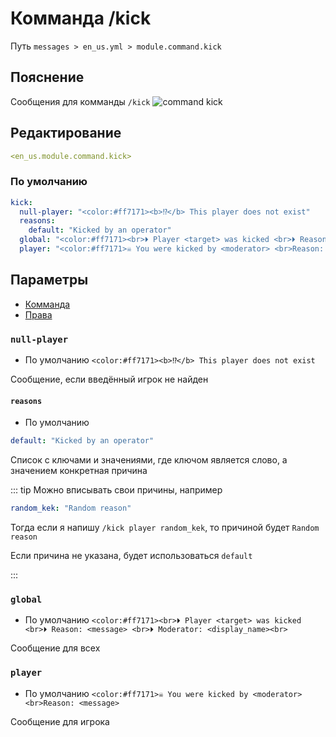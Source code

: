 # Комманда /kick
Путь `messages > en_us.yml > module.command.kick`

## Пояснение
Сообщения для комманды `/kick`
![command kick](/commandkick.png)

## Редактирование
```yaml
<en_us.module.command.kick>
```

### По умолчанию
```yaml
kick:
  null-player: "<color:#ff7171><b>⁉</b> This player does not exist"
  reasons:
    default: "Kicked by an operator"
  global: "<color:#ff7171><br>⏵ Player <target> was kicked <br>⏵ Reason: <message> <br>⏵ Moderator: <display_name><br>"
  player: "<color:#ff7171>☠ You were kicked by <moderator> <br>Reason: <message>"
```

## Параметры

- [Комманда](/ru/commands/module/command/kick/)
- [Права](/ru/permissions/module/command/kick/)

### `null-player`
- По умолчанию `<color:#ff7171><b>⁉</b> This player does not exist`

Сообщение, если введённый игрок не найден

#### `reasons`
- По умолчанию
```yaml
default: "Kicked by an operator"
```

Список с ключами и значениями, где ключом является слово, а значением конкретная причина

::: tip Можно вписывать свои причины, например
```yaml
random_kek: "Random reason"
```
Тогда если я напишу `/kick player random_kek`, то причиной будет `Random reason`

Если причина не указана, будет использоваться `default`

:::

### `global`
- По умолчанию `<color:#ff7171><br>⏵ Player <target> was kicked <br>⏵ Reason: <message> <br>⏵ Moderator: <display_name><br>`

Сообщение для всех

### `player`
- По умолчанию `<color:#ff7171>☠ You were kicked by <moderator> <br>Reason: <message>`

Сообщение для игрока

